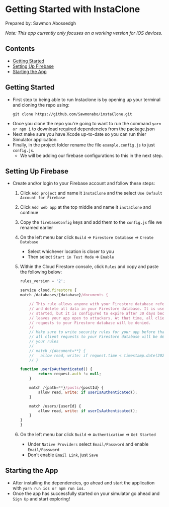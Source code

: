 # Getting Started with InstaClone

Prepared by: Sawmon Abossedgh

_Note: This app currently only focuses on a working version for IOS devices._

<!-- <img align="right" width="250" height="220" src="https://user-images.githubusercontent.com/77422313/209737042-c726972d-1428-468f-904d-df84ba6149e0.png"> -->

## Contents

- [Getting Started](#getting-started)
- [Setting Up Firebase](#setting-up-firebase)
- [Starting the App](#starting-the-app)

## Getting Started

- First step to being able to run Instaclone is by opening up your terminal and cloning the repo using:
  ```
  git clone https://github.com/Sawmonabo/instaClone.git
  ```
- Once you clone the repo you're going to want to run the command `yarn or npm i` to download required dependencies from the package.json
- Next make sure you have Xcode up-to-date so you can run thier Simulator application.
- Finally, in the project folder rename the file `example.config.js` to just `config.js`.
  - We will be adding our firebase configurations to this in the next step.

## Setting Up Firebase

- Create and/or login to your Firebase account and follow these steps:

  1. Click `Add project` and name it `InstaClone` and the select `Use Default Account for Firebase`
  2. Click `Add web app` at the top middle and name it `instaClone` and continue
  3. Copy the `firebaseConfig` keys and add them to the `config.js` file we renamed earlier
  4. On the left menu bar click `Build` => `Firestore Database` => `Create Database`
     - Select whichever location is closer to you
     - Then select `Start in Test Mode` => `Enable`
  5. Within the Cloud Firestore console, click `Rules` and copy and paste the following below:

     ```js
     rules_version = '2';

     service cloud.firestore {
     match /databases/{database}/documents {

         // This rule allows anyone with your Firestore database reference to view, edit,
         // and delete all data in your Firestore database. It is useful for getting
         // started, but it is configured to expire after 30 days because it
         // leaves your app open to attackers. At that time, all client
         // requests to your Firestore database will be denied.
         //
         // Make sure to write security rules for your app before that time, or else
         // all client requests to your Firestore database will be denied until you Update
         // your rules
         //
         // match /{document=**} {
         //   allow read, write: if request.time < timestamp.date(2024, 1, 2);
         // }

     function userIsAuthenticated() {
             return request.auth != null;
         }

         match /{path=**}/posts/{postId} {
             allow read, write: if userIsAuthenticated();
         }

         match /users/{userId} {
             allow read, write: if userIsAuthenticated();
         }
     }
     }
     ```

  6. On the left menu bar click `Build` => `Authentication` => `Get Started`
     - Under `Native Providers` select `Email/Password` and enable `Email/Password`
     - Don't enable `Email Link`, just `Save`

## Starting the App

- After installing the dependencies, go ahead and start the application with `yarn run ios or npm run ios`.
- Once the app has successfully started on your simulator go ahead and `Sign Up` and start exploring!
